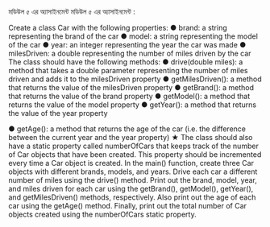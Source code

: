 মডিউল ৫ এর অ্যাসাইনমেন্ট
মডিউল ৫ এর অ্যাসাইনমেন্ট :

Create a class Car with the following properties:
● brand: a string representing the brand of the car
● model: a string representing the model of the car
● year: an integer representing the year the car was made
● milesDriven: a double representing the number of miles driven by the car
The class should have the following methods:
● drive(double miles): a method that takes a double parameter representing the
number of miles driven and adds it to the milesDriven property
● getMilesDriven(): a method that returns the value of the milesDriven property
● getBrand(): a method that returns the value of the brand property
● getModel(): a method that returns the value of the model property
● getYear(): a method that returns the value of the year property


● getAge(): a method that returns the age of the car (i.e. the difference between the
current year and the year property)
★ The class should also have a static property called numberOfCars that keeps track
of the number of Car objects that have been created. This property should be
incremented every time a Car object is created.
In the main() function, create three Car objects with different brands, models, and years.
Drive each car a different number of miles using the drive() method.
Print out the brand, model, year, and miles driven for each car using the
getBrand(), getModel(), getYear(), and getMilesDriven() methods, respectively.
Also print out the age of each car using the getAge() method.
Finally, print out the total number of Car objects created using the numberOfCars static
property.

